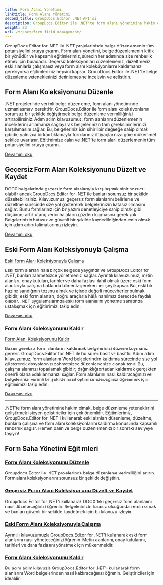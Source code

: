```yaml
---
title: Form Alanı Yönetimi
linktitle: Form Alanı Yönetimi
second_title: GroupDocs.Editor .NET API'si
description: GroupDocs.Editor ile .NET'te form alanı yönetimine hakim olun. Form alanı koleksiyonlarını sorunsuz bir şekilde düzenlemeyi, düzeltmeyi, eski sürümlerle çalışmayı ve kaldırmayı öğrenin.
weight: 23
url: /tr/net/form-field-management/
---
```

GroupDocs.Editor for .NET ile .NET projelerinizde belge düzenlemenin tüm potansiyelini ortaya çıkarın. Form alanı yönetimi, belge düzenlemenin kritik bir yönüdür ve kapsamlı eğitimlerimiz, sürecin her adımında size rehberlik etmek için buradadır. Geçersiz koleksiyonları düzenlemeniz, düzeltmeniz, eski alanlarla çalışmanız veya form alanı koleksiyonlarını kaldırmanız gerekiyorsa eğitimlerimiz hepsini kapsar. GroupDocs.Editor ile .NET'te belge düzenleme yeteneklerinizi derinlemesine inceleyin ve geliştirin.

## Form Alanı Koleksiyonunu Düzenle

.NET projelerinde verimli belge düzenleme, form alanı yönetiminde uzmanlaşmayı gerektirir. GroupDocs.Editor ile form alanı koleksiyonlarını sorunsuz bir şekilde değiştirerek belge düzenleme verimliliğinizi artırabilirsiniz. Adım adım kılavuzumuz, form alanlarını düzenlemenin inceliklerini anlamanızı sağlayarak belgelerinizin tam gereksinimlerinizi karşılamasını sağlar. Bu, belgeleriniz için sihirli bir değneğe sahip olmak gibidir; yalnızca birkaç tıklamayla formlarınız ihtiyaçlarınıza göre mükemmel şekilde uyarlanır. Eğitimimize dalın ve .NET'te form alanı düzenlemenin tüm potansiyelini ortaya çıkarın.

[Devamını oku](./edit-form-field-collection/)

## Geçersiz Form Alanı Koleksiyonunu Düzelt ve Kaydet

DOCX belgelerinde geçersiz form alanlarıyla karşılaşmak sinir bozucu olabilir ancak GroupDocs.Editor for .NET ile bunları sorunsuz bir şekilde düzeltebilirsiniz. Kılavuzumuz, geçersiz form alanlarını belirleme ve düzeltme sürecinde size yol göstererek belgelerinizin hatasız olmasını sağlar. Bunu formlarınız için bir yazım denetleyiciye sahip olmak gibi düşünün; artık utanç verici hataların gözden kaçmasına gerek yok. Belgelerinizin hatasız ve güvenli bir şekilde kaydedildiğinden emin olmak için adım adım talimatlarımızı izleyin.

[Devamını oku](./fix-invalid-form-field-collection-save/)

## Eski Form Alanı Koleksiyonuyla Çalışma
[Eski Form Alanı Koleksiyonuyla Çalışma](./work-legacy-form-field-collection/)

Eski form alanları hala birçok belgede yaygındır ve GroupDocs.Editor for .NET, bunları zahmetsizce yönetmenizi sağlar. Ayrıntılı kılavuzumuz, metin alanları, onay kutuları, tarihler ve daha fazlası dahil olmak üzere eski form alanlarıyla çalışma hakkında bilmeniz gereken her şeyi kapsar. Bu, eski bir hazine sandığının tozunu almak ve içinde değerli mücevherler bulmak gibidir; eski form alanları, doğru araçlarla hâlâ inanılmaz derecede faydalı olabilir. .NET uygulamalarında eski form alanlarını yönetme sanatında ustalaşmak için eğitimimizi takip edin.

[Devamını oku](./work-legacy-form-field-collection/)

### Form Alanı Koleksiyonunu Kaldır
[Form Alanı Koleksiyonunu Kaldır](./remove-form-field-collection/)

Bazen gereksiz form alanlarını kaldırarak belgelerinizi düzene koymanız gerekir. GroupDocs.Editor for .NET ile bu süreç basit ve basittir. Adım adım kılavuzumuz, form alanlarını Word belgelerinden kaldırma sürecinde size yol göstererek dosyalarınızı zahmetsizce düzenlemenize olanak tanır. Bu, çalışma alanınızı toparlamak gibidir; dağınıklığı ortadan kaldırmak gerçekten önemli olana odaklanmanızı sağlar. Form alanlarını nasıl kaldıracağınızı ve belgelerinizi verimli bir şekilde nasıl optimize edeceğinizi öğrenmek için eğitimimizi takip edin.

[Devamını oku](./remove-form-field-collection/)

---

.NET'te form alanı yönetimine hakim olmak, belge düzenleme yeteneklerini geliştirmek isteyen geliştiriciler için çok önemlidir. Eğitimlerimiz, GroupDocs.Editor for .NET'i kullanarak eski alanları düzenleme, düzeltme, bunlarla çalışma ve form alanı koleksiyonlarını kaldırma konusunda kapsamlı rehberlik sağlar. Hemen dalın ve belge düzenlemenizi bir sonraki seviyeye taşıyın!
## Form Saha Yönetimi Eğitimleri
### [Form Alanı Koleksiyonunu Düzenle](./edit-form-field-collection/)
Groupdocs.Editor ile .NET projelerinde belge düzenleme verimliliğini artırın. Form alanı koleksiyonlarını sorunsuz bir şekilde değiştirin.
### [Geçersiz Form Alanı Koleksiyonunu Düzelt ve Kaydet](./fix-invalid-form-field-collection-save/)
Groupdocs.Editor for .NET'i kullanarak DOCX'teki geçersiz form alanlarını nasıl düzelteceğinizi öğrenin. Belgelerinizin hatasız olduğundan emin olmak ve bunları güvenli bir şekilde kaydetmek için bu kılavuzu izleyin.
### [Eski Form Alanı Koleksiyonuyla Çalışma](./work-legacy-form-field-collection/)
Ayrıntılı kılavuzumuzla GroupDocs.Editor for .NET'i kullanarak eski form alanlarını nasıl yöneteceğinizi öğrenin. Metin alanlarını, onay kutularını, tarihleri ve daha fazlasını yönetmek için mükemmeldir.
### [Form Alanı Koleksiyonunu Kaldır](./remove-form-field-collection/)
Bu adım adım kılavuzla GroupDocs.Editor for .NET'i kullanarak form alanlarını Word belgelerinden nasıl kaldıracağınızı öğrenin. Geliştiriciler için idealdir.